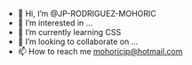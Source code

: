 - 👋 Hi, I’m @JP-RODRIGUEZ-MOHORIC
- 👀 I’m interested in ...
- 🌱 I’m currently learning CSS
- 💞️ I’m looking to collaborate on ...
- 📫 How to reach me mohoricjp@hotmail.com

<!---
JP-RODRIGUEZ-MOHORIC/JP-RODRIGUEZ-MOHORIC is a ✨ special ✨ repository because its `README.md` (this file) appears on your GitHub profile.
You can click the Preview link to take a look at your changes.
--->
